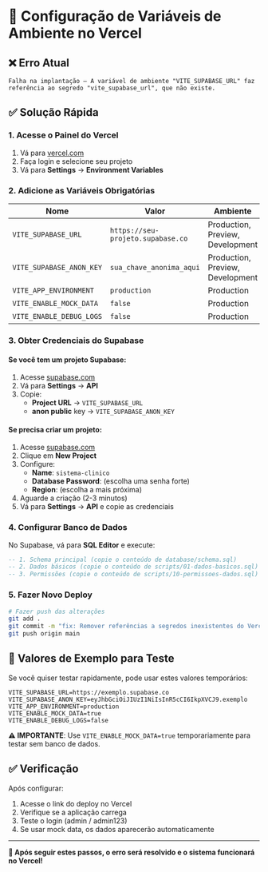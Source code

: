 # 🔧 Configuração de Variáveis de Ambiente no Vercel

## ❌ Erro Atual
```
Falha na implantação — A variável de ambiente "VITE_SUPABASE_URL" faz referência ao segredo "vite_supabase_url", que não existe.
```

## ✅ Solução Rápida

### 1. Acesse o Painel do Vercel
1. Vá para [vercel.com](https://vercel.com)
2. Faça login e selecione seu projeto
3. Vá para **Settings** → **Environment Variables**

### 2. Adicione as Variáveis Obrigatórias

| Nome | Valor | Ambiente |
|------|-------|----------|
| `VITE_SUPABASE_URL` | `https://seu-projeto.supabase.co` | Production, Preview, Development |
| `VITE_SUPABASE_ANON_KEY` | `sua_chave_anonima_aqui` | Production, Preview, Development |
| `VITE_APP_ENVIRONMENT` | `production` | Production |
| `VITE_ENABLE_MOCK_DATA` | `false` | Production |
| `VITE_ENABLE_DEBUG_LOGS` | `false` | Production |

### 3. Obter Credenciais do Supabase

#### Se você tem um projeto Supabase:
1. Acesse [supabase.com](https://supabase.com)
2. Vá para **Settings** → **API**
3. Copie:
   - **Project URL** → `VITE_SUPABASE_URL`
   - **anon public** key → `VITE_SUPABASE_ANON_KEY`

#### Se precisa criar um projeto:
1. Acesse [supabase.com](https://supabase.com)
2. Clique em **New Project**
3. Configure:
   - **Name**: `sistema-clinico`
   - **Database Password**: (escolha uma senha forte)
   - **Region**: (escolha a mais próxima)
4. Aguarde a criação (2-3 minutos)
5. Vá para **Settings** → **API** e copie as credenciais

### 4. Configurar Banco de Dados

No Supabase, vá para **SQL Editor** e execute:

```sql
-- 1. Schema principal (copie o conteúdo de database/schema.sql)
-- 2. Dados básicos (copie o conteúdo de scripts/01-dados-basicos.sql)
-- 3. Permissões (copie o conteúdo de scripts/10-permissoes-dados.sql)
```

### 5. Fazer Novo Deploy

```bash
# Fazer push das alterações
git add .
git commit -m "fix: Remover referências a segredos inexistentes do Vercel"
git push origin main
```

## 🚨 Valores de Exemplo para Teste

Se você quiser testar rapidamente, pode usar estes valores temporários:

```env
VITE_SUPABASE_URL=https://exemplo.supabase.co
VITE_SUPABASE_ANON_KEY=eyJhbGciOiJIUzI1NiIsInR5cCI6IkpXVCJ9.exemplo
VITE_APP_ENVIRONMENT=production
VITE_ENABLE_MOCK_DATA=true
VITE_ENABLE_DEBUG_LOGS=false
```

**⚠️ IMPORTANTE**: Use `VITE_ENABLE_MOCK_DATA=true` temporariamente para testar sem banco de dados.

## ✅ Verificação

Após configurar:
1. Acesse o link do deploy no Vercel
2. Verifique se a aplicação carrega
3. Teste o login (admin / admin123)
4. Se usar mock data, os dados aparecerão automaticamente

---

**🎯 Após seguir estes passos, o erro será resolvido e o sistema funcionará no Vercel!**
